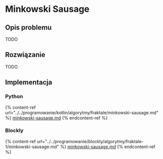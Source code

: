 # Minkowski Sausage

## Opis problemu

TODO

## Rozwiązanie

TODO

## Implementacja

### Python

{% content-ref url="../../programowanie/kotlin/algorytmy/fraktale/minkowski-sausage.md" %}
[minkowski-sausage.md](../../programowanie/kotlin/algorytmy/fraktale/minkowski-sausage.md)
{% endcontent-ref %}

### Blockly

{% content-ref url="../../programowanie/blockly/algorytmy/fraktale-1/minkowski-sausage.md" %}
[minkowski-sausage.md](../../programowanie/blockly/algorytmy/fraktale-1/minkowski-sausage.md)
{% endcontent-ref %}
